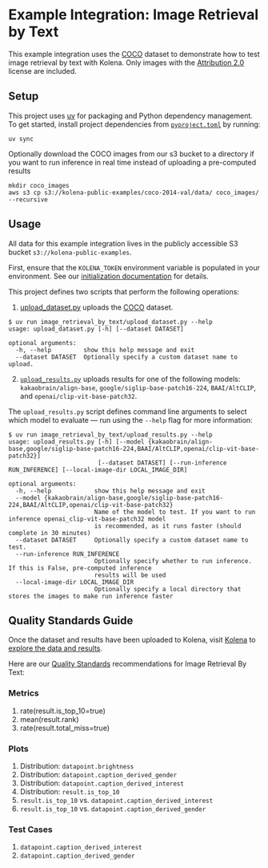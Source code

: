 # Example Integration: Image Retrieval by Text

This example integration uses the [COCO](https://cocodataset.org/#overview) dataset to demonstrate how to test image
retrieval by text with Kolena. Only images with the [Attribution 2.0](https://creativecommons.org/licenses/by/2.0/)
license are included.

## Setup

This project uses [uv](https://docs.astral.sh/uv/) for packaging and Python dependency management. To get started,
install project dependencies from [`pyproject.toml`](./pyproject.toml) by running:

```shell
uv sync
```

Optionally download the COCO images from our s3 bucket to a directory if you want to run inference in real time
instead of uploading a pre-computed results

```shell
mkdir coco_images
aws s3 cp s3://kolena-public-examples/coco-2014-val/data/ coco_images/ --recursive
```

## Usage

All data for this example integration lives in the publicly accessible S3 bucket `s3://kolena-public-examples`.

First, ensure that the `KOLENA_TOKEN` environment variable is populated in your environment. See our
[initialization documentation](https://docs.kolena.com/installing-kolena/#initialization) for details.

This project defines two scripts that perform the following operations:

1. [upload_dataset.py](image_retrieval_by_text%2Fupload_dataset.py) uploads the [COCO](https://cocodataset.org/#overview)
dataset.

```shell
$ uv run image_retrieval_by_text/upload_dataset.py --help
usage: upload_dataset.py [-h] [--dataset DATASET]

optional arguments:
  -h, --help         show this help message and exit
  --dataset DATASET  Optionally specify a custom dataset name to upload.
```

2. [`upload_results.py`](image_retrieval_by_text/upload_results.py) uploads results for one of the following
models: `kakaobrain/align-base`, `google/siglip-base-patch16-224`, `BAAI/AltCLIP`, and `openai/clip-vit-base-patch32`.

The `upload_results.py` script defines command line arguments to select which model to evaluate — run using the
`--help` flag for more information:

```shell
$ uv run image_retrieval_by_text/upload_results.py --help
usage: upload_results.py [-h] [--model {kakaobrain/align-base,google/siglip-base-patch16-224,BAAI/AltCLIP,openai/clip-vit-base-patch32}]
                         [--dataset DATASET] [--run-inference RUN_INFERENCE] [--local-image-dir LOCAL_IMAGE_DIR]

optional arguments:
  -h, --help            show this help message and exit
  --model {kakaobrain/align-base,google/siglip-base-patch16-224,BAAI/AltCLIP,openai/clip-vit-base-patch32}
                        Name of the model to test. If you want to run inference openai_clip-vit-base-patch32 model
                        is recommended, as it runs faster (should complete in 30 minutes)
  --dataset DATASET     Optionally specify a custom dataset name to test.
  --run-inference RUN_INFERENCE
                        Optionally specify whether to run inference. If this is False, pre-computed inference
                        results will be used
  --local-image-dir LOCAL_IMAGE_DIR
                        Optionally specify a local directory that stores the images to make run inference faster

```

## Quality Standards Guide

Once the dataset and results have been uploaded to Kolena, visit [Kolena](https://app.kolena.com/redirect/) to
[explore the data and results](https://docs.kolena.com/dataset/quickstart/#step-3-explore-data-and-results).

Here are our [Quality Standards](https://docs.kolena.com/dataset/core-concepts/quality-standard/) recommendations
for Image Retrieval By Text:

### Metrics

1. rate(result.is_top_10=true)
2. mean(result.rank)
3. rate(result.total_miss=true)

### Plots

1. Distribution: `datapoint.brightness`
2. Distribution: `datapoint.caption_derived_gender`
3. Distribution: `datapoint.caption_derived_interest`
4. Distribution: `result.is_top_10`
8. `result.is_top_10` vs. `datapoint.caption_derived_interest`
9. `result.is_top_10` vs. `datapoint.caption_derived_gender`

### Test Cases

1. `datapoint.caption_derived_interest`
2. `datapoint.caption_derived_gender`
